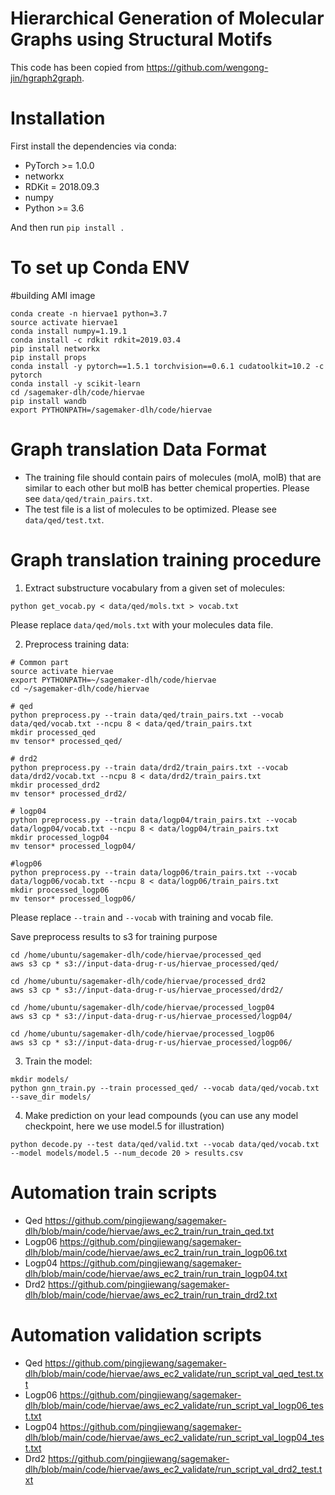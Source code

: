# Hierarchical Generation of Molecular Graphs using Structural Motifs

This code has been copied from https://github.com/wengong-jin/hgraph2graph.



# Installation
First install the dependencies via conda:
 * PyTorch >= 1.0.0
 * networkx
 * RDKit = 2018.09.3
 * numpy
 * Python >= 3.6

And then run `pip install .`

# To set up Conda ENV
#building AMI image

```
conda create -n hiervae1 python=3.7
source activate hiervae1
conda install numpy=1.19.1
conda install -c rdkit rdkit=2019.03.4
pip install networkx
pip install props
conda install -y pytorch==1.5.1 torchvision==0.6.1 cudatoolkit=10.2 -c pytorch
conda install -y scikit-learn
cd /sagemaker-dlh/code/hiervae
pip install wandb
export PYTHONPATH=/sagemaker-dlh/code/hiervae
```

# Graph translation Data Format
* The training file should contain pairs of molecules (molA, molB) that are similar to each other but molB has better chemical properties. Please see `data/qed/train_pairs.txt`.
* The test file is a list of molecules to be optimized. Please see `data/qed/test.txt`.

# Graph translation training procedure
1. Extract substructure vocabulary from a given set of molecules:
```
python get_vocab.py < data/qed/mols.txt > vocab.txt
```
Please replace `data/qed/mols.txt` with your molecules data file.

2. Preprocess training data:
```
# Common part
source activate hiervae
export PYTHONPATH=~/sagemaker-dlh/code/hiervae
cd ~/sagemaker-dlh/code/hiervae

# qed
python preprocess.py --train data/qed/train_pairs.txt --vocab data/qed/vocab.txt --ncpu 8 < data/qed/train_pairs.txt
mkdir processed_qed
mv tensor* processed_qed/

# drd2
python preprocess.py --train data/drd2/train_pairs.txt --vocab data/drd2/vocab.txt --ncpu 8 < data/drd2/train_pairs.txt
mkdir processed_drd2
mv tensor* processed_drd2/

# logp04
python preprocess.py --train data/logp04/train_pairs.txt --vocab data/logp04/vocab.txt --ncpu 8 < data/logp04/train_pairs.txt
mkdir processed_logp04
mv tensor* processed_logp04/

#logp06
python preprocess.py --train data/logp06/train_pairs.txt --vocab data/logp06/vocab.txt --ncpu 8 < data/logp06/train_pairs.txt
mkdir processed_logp06
mv tensor* processed_logp06/
```
Please replace `--train` and `--vocab` with training and vocab file.

Save preprocess results to s3 for training purpose

```
cd /home/ubuntu/sagemaker-dlh/code/hiervae/processed_qed
aws s3 cp * s3://input-data-drug-r-us/hiervae_processed/qed/
 
cd /home/ubuntu/sagemaker-dlh/code/hiervae/processed_drd2
aws s3 cp * s3://input-data-drug-r-us/hiervae_processed/drd2/

cd /home/ubuntu/sagemaker-dlh/code/hiervae/processed_logp04
aws s3 cp * s3://input-data-drug-r-us/hiervae_processed/logp04/

cd /home/ubuntu/sagemaker-dlh/code/hiervae/processed_logp06
aws s3 cp * s3://input-data-drug-r-us/hiervae_processed/logp06/
```

3. Train the model:
```
mkdir models/
python gnn_train.py --train processed_qed/ --vocab data/qed/vocab.txt --save_dir models/ 
```

4. Make prediction on your lead compounds (you can use any model checkpoint, here we use model.5 for illustration)
```
python decode.py --test data/qed/valid.txt --vocab data/qed/vocab.txt --model models/model.5 --num_decode 20 > results.csv
```

# Automation train scripts
* Qed https://github.com/pingjiewang/sagemaker-dlh/blob/main/code/hiervae/aws_ec2_train/run_train_qed.txt
* Logp06 https://github.com/pingjiewang/sagemaker-dlh/blob/main/code/hiervae/aws_ec2_train/run_train_logp06.txt
* Logp04 https://github.com/pingjiewang/sagemaker-dlh/blob/main/code/hiervae/aws_ec2_train/run_train_logp04.txt
* Drd2 https://github.com/pingjiewang/sagemaker-dlh/blob/main/code/hiervae/aws_ec2_train/run_train_drd2.txt

# Automation validation scripts
* Qed https://github.com/pingjiewang/sagemaker-dlh/blob/main/code/hiervae/aws_ec2_validate/run_script_val_qed_test.txt
* Logp06 https://github.com/pingjiewang/sagemaker-dlh/blob/main/code/hiervae/aws_ec2_validate/run_script_val_logp06_test.txt
* Logp04 https://github.com/pingjiewang/sagemaker-dlh/blob/main/code/hiervae/aws_ec2_validate/run_script_val_logp04_test.txt
* Drd2 https://github.com/pingjiewang/sagemaker-dlh/blob/main/code/hiervae/aws_ec2_validate/run_script_val_drd2_test.txt
